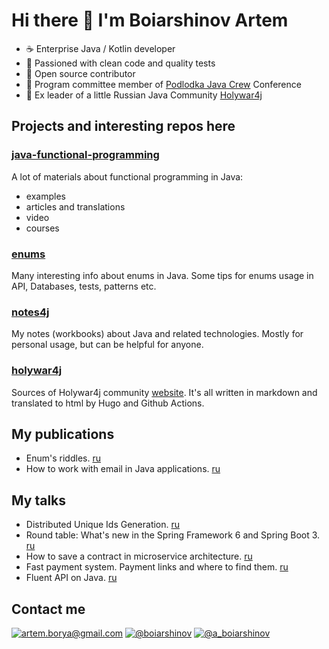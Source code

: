 # Hi there 👋 I'm Boiarshinov Artem

- ☕ Enterprise Java / Kotlin developer
- 🦀 Passioned with clean code and quality tests
- 🐙 Open source contributor
- 🎃 Program committee member of [Podlodka Java Crew](https://podlodka.io/javacrew) Conference 
- 👹 Ex leader of a little Russian Java Community [Holywar4j][holywar4j-site]

## Projects and interesting repos here

### [java-functional-programming](https://github.com/Boiarshinov/java-functional-programming)

A lot of materials about functional programming in Java:
- examples
- articles and translations
- video
- courses

### [enums](https://github.com/Boiarshinov/enums)

Many interesting info about enums in Java. 
Some tips for enums usage in API, Databases, tests, patterns etc.

### [notes4j](https://github.com/Boiarshinov/notes4j)

My notes (workbooks) about Java and related technologies.
Mostly for personal usage, but can be helpful for anyone.

### [holywar4j](https://github.com/Boiarshinov/holywar4j)

Sources of Holywar4j community [website][holywar4j-site].
It's all written in markdown and translated to html by Hugo and Github Actions.


## My publications

- Enum's riddles. [ru](https://habr.com/ru/post/575208/)
- How to work with email in Java applications. [ru](https://habr.com/ru/post/526162/)

## My talks

- Distributed Unique Ids Generation. [ru](https://www.youtube.com/watch?v=3LBFnLGo1hQ)
- Round table: What's new in the Spring Framework 6 and Spring Boot 3. [ru](https://www.youtube.com/watch?v=oltJjGQg7Xc)
- How to save a contract in microservice architecture. [ru](https://youtu.be/iJlcwEWb_VE)
- Fast payment system. Payment links and where to find them. [ru](https://www.youtube.com/watch?v=xwwNOj1fMzU)
- Fluent API on Java. [ru](https://youtu.be/XCMjVBzfAlA?si=C5-S8ZPm40VM6gb2)

## Contact me

[![artem.borya@gmail.com](https://img.shields.io/badge/artem.borya@gmail.com-orange?style=for-the-badge&logo=mail.ru)](mailto:artem.borya@gmail.com) [![@boiarshinov](https://img.shields.io/badge/@boiarshinov-informational?&style=for-the-badge&logo=telegram)](https://t.me/boiarshinov) [![@a_boiarshinov](https://img.shields.io/badge/@a_boiarshinov-white?&style=for-the-badge&logo=twitter)](https://twitter.com/a_boiarshinov)


[holywar4j-site]: https://boiarshinov.github.io/holywar4j/
